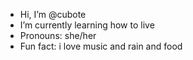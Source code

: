 - Hi, I’m @cubote
- I’m currently learning how to live
- Pronouns: she/her
- Fun fact: i love music and rain and food

<!---
cubote/cubote is a ✨ special ✨ repository because its `README.md` (this file) appears on your GitHub profile.
You can click the Preview link to take a look at your changes.
--->
